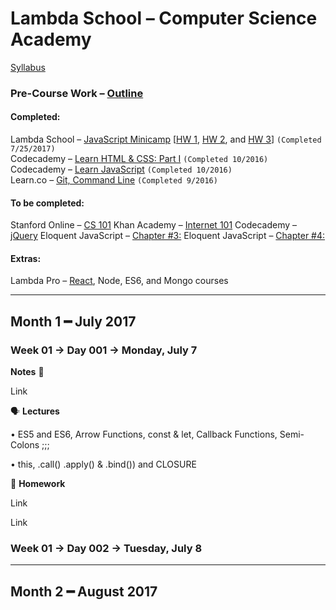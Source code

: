 # Lambda School – Computer Science Academy
[Syllabus](https://github.com/LambdaSchool/LambdaCSA-Syllabus)
### Pre-Course Work – [Outline](https://docs.google.com/document/d/1YKYxzNt6QZxnPw8xOT-Qyf1BY0cHb-Us1ydzZTphxRI/edit)
#### Completed:
Lambda School – [JavaScript Minicamp](https://lambdaschool.com/mini-bootcamp/javascript) [[HW 1](https://github.com/lefrenk/js-minicamp-homework-1), [HW 2](https://github.com/lefrenk/js-minicamp-homework-2), and [HW 3](https://github.com/lefrenk/js-minicamp-homework-3)] `(Completed 7/25/2017)`  
Codecademy – [Learn HTML & CSS: Part I](https://www.codecademy.com/frenk#completed) `(Completed 10/2016)`  
Codecademy – [Learn JavaScript](https://www.codecademy.com/frenk#completed) `(Completed 10/2016)`  
Learn.co – [Git, Command Line](https://learn.co/lefrenk) `(Completed 9/2016)`  
#### To be completed:
Stanford Online – [CS 101](http://online.stanford.edu/course/computer-science-101-self-paced)
Khan Academy – [Internet 101](https://www.khanacademy.org/computing/computer-science/internet-intro)
Codecademy – [jQuery](https://www.codecademy.com/learn/jquery)
Eloquent JavaScript – [Chapter #3:](http://eloquentjavascript.net/03_functions.html)
Eloquent JavaScript – [Chapter #4:](http://eloquentjavascript.net/04_data.html)
#### Extras:
Lambda Pro – [React](https://lambdaschool.com/pro/react), Node, ES6, and Mongo courses
***
## Month 1 ━ July 2017
### Week 01 → Day 001 → Monday, July 7
**Notes** 📝 

  Link

🗣 **Lectures**

  • ES5 and ES6, Arrow Functions, const & let, Callback Functions, Semi-Colons ;;;
  
  • this, .call() .apply() & .bind()) and CLOSURE

🤔  **Homework**

  Link
  
  Link

### Week 01 → Day 002 → Tuesday, July 8
***
## Month 2 ━ August 2017
